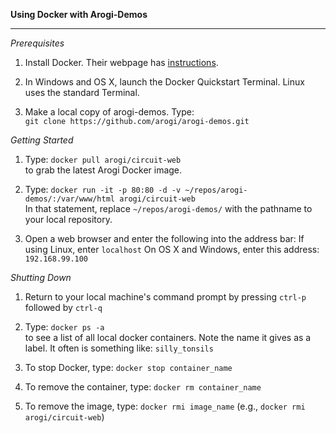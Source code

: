<b>Using Docker with Arogi-Demos</b>  
<hr />

*Prerequisites*  

 1. Install Docker. Their webpage has [instructions](https://docs.docker.com/engine/installation/).

 2. In Windows and OS X, launch the Docker Quickstart Terminal. Linux uses the standard Terminal.

 3. Make a local copy of arogi-demos. Type:  
    `git clone https://github.com/arogi/arogi-demos.git`


*Getting Started*

 1. Type: `docker pull arogi/circuit-web`  
    to grab the latest Arogi Docker image.

 2. Type: `docker run -it -p 80:80 -d -v ~/repos/arogi-demos/:/var/www/html arogi/circuit-web`  
    In that statement, replace `~/repos/arogi-demos/` with the pathname to your local repository.

 3. Open a web browser and enter the following into the address bar:
    If using Linux, enter `localhost`
    On OS X and Windows, enter this address: `192.168.99.100`


*Shutting Down*  

 1. Return to your local machine's command prompt by pressing `ctrl-p` followed by `ctrl-q`

 2. Type: `docker ps -a`  
    to see a list of all local docker containers. Note the name it gives as a label. It often is something like: `silly_tonsils`

 3. To stop Docker, type: `docker stop container_name`

 4. To remove the container, type: `docker rm container_name`

 5. To remove the image, type: `docker rmi image_name` (e.g., `docker rmi arogi/circuit-web`)
